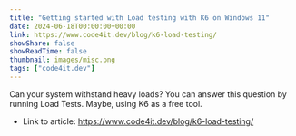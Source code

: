 ```yaml
---
title: "Getting started with Load testing with K6 on Windows 11"
date: 2024-06-18T00:00:00+00:00
link: https://www.code4it.dev/blog/k6-load-testing/
showShare: false
showReadTime: false
thumbnail: images/misc.png
tags: ["code4it.dev"]
---
```

Can your system withstand heavy loads? You can answer this question by running Load Tests. Maybe, using K6 as a free tool.

- Link to article: https://www.code4it.dev/blog/k6-load-testing/